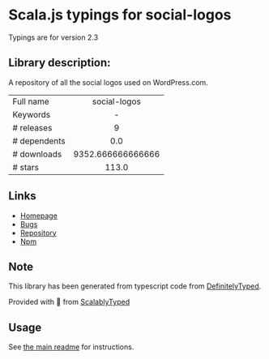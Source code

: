 
# Scala.js typings for social-logos

Typings are for version 2.3

## Library description:
A repository of all the social logos used on WordPress.com.

|                    |                 |
| ------------------ | :-------------: |
| Full name          | social-logos |
| Keywords           | - |
| # releases         | 9 |
| # dependents       | 0.0 |
| # downloads        | 9352.666666666666 |
| # stars            | 113.0 |

## Links
- [Homepage](https://github.com/Automattic/social-logos#readme)
- [Bugs](https://github.com/Automattic/social-logos/issues)
- [Repository](https://github.com/Automattic/social-logos)
- [Npm](https://www.npmjs.com/package/social-logos)
    


## Note
This library has been generated from typescript code from [DefinitelyTyped](https://definitelytyped.org).

Provided with :purple_heart: from [ScalablyTyped](https://github.com/oyvindberg/ScalablyTyped)

## Usage
See [the main readme](../../readme.md) for instructions.



